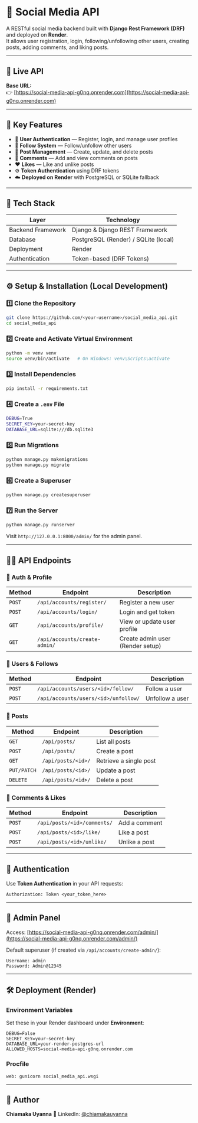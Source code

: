 # 🧩 Social Media API

A RESTful social media backend built with **Django Rest Framework (DRF)** and deployed on **Render**.  
It allows user registration, login, following/unfollowing other users, creating posts, adding comments, and liking posts.

---

## 🚀 Live API
**Base URL:**  
👉 [https://social-media-api-g0nq.onrender.com](https://social-media-api-g0nq.onrender.com)

---

## 📌 Key Features

- 🔐 **User Authentication** — Register, login, and manage user profiles  
- 👥 **Follow System** — Follow/unfollow other users  
- 📝 **Post Management** — Create, update, and delete posts  
- 💬 **Comments** — Add and view comments on posts  
- ❤️ **Likes** — Like and unlike posts  
- ⚙️ **Token Authentication** using DRF tokens  
- ☁️ **Deployed on Render** with PostgreSQL or SQLite fallback

---

## 🧱 Tech Stack

| Layer | Technology |
|-------|-------------|
| Backend Framework | Django & Django REST Framework |
| Database | PostgreSQL (Render) / SQLite (local) |
| Deployment | Render |
| Authentication | Token-based (DRF Tokens) |

---

## ⚙️ Setup & Installation (Local Development)

### 1️⃣ Clone the Repository
```bash
git clone https://github.com/<your-username>/social_media_api.git
cd social_media_api
````

### 2️⃣ Create and Activate Virtual Environment

```bash
python -m venv venv
source venv/bin/activate   # On Windows: venv\Scripts\activate
```

### 3️⃣ Install Dependencies

```bash
pip install -r requirements.txt
```

### 4️⃣ Create a `.env` File

```bash
DEBUG=True
SECRET_KEY=your-secret-key
DATABASE_URL=sqlite:///db.sqlite3
```

### 5️⃣ Run Migrations

```bash
python manage.py makemigrations
python manage.py migrate
```

### 6️⃣ Create a Superuser

```bash
python manage.py createsuperuser
```

### 7️⃣ Run the Server

```bash
python manage.py runserver
```

Visit `http://127.0.0.1:8000/admin/` for the admin panel.

---

## 🧑‍💻 API Endpoints

### 🔹 Auth & Profile

| Method | Endpoint                      | Description                      |
| ------ | ----------------------------- | -------------------------------- |
| `POST` | `/api/accounts/register/`     | Register a new user              |
| `POST` | `/api/accounts/login/`        | Login and get token              |
| `GET`  | `/api/accounts/profile/`      | View or update user profile      |
| `GET`  | `/api/accounts/create-admin/` | Create admin user (Render setup) |

### 🔹 Users & Follows

| Method | Endpoint                             | Description     |
| ------ | ------------------------------------ | --------------- |
| `POST` | `/api/accounts/users/<id>/follow/`   | Follow a user   |
| `POST` | `/api/accounts/users/<id>/unfollow/` | Unfollow a user |

### 🔹 Posts

| Method      | Endpoint           | Description            |
| ----------- | ------------------ | ---------------------- |
| `GET`       | `/api/posts/`      | List all posts         |
| `POST`      | `/api/posts/`      | Create a post          |
| `GET`       | `/api/posts/<id>/` | Retrieve a single post |
| `PUT/PATCH` | `/api/posts/<id>/` | Update a post          |
| `DELETE`    | `/api/posts/<id>/` | Delete a post          |

### 🔹 Comments & Likes

| Method | Endpoint                    | Description   |
| ------ | --------------------------- | ------------- |
| `POST` | `/api/posts/<id>/comments/` | Add a comment |
| `POST` | `/api/posts/<id>/like/`     | Like a post   |
| `POST` | `/api/posts/<id>/unlike/`   | Unlike a post |

---

## 🔑 Authentication

Use **Token Authentication** in your API requests:

```
Authorization: Token <your_token_here>
```

---

## 🧰 Admin Panel

Access: [https://social-media-api-g0nq.onrender.com/admin/](https://social-media-api-g0nq.onrender.com/admin/)

Default superuser (if created via `/api/accounts/create-admin/`):

```
Username: admin
Password: Admin@12345
```

---

## 🛠 Deployment (Render)

### Environment Variables

Set these in your Render dashboard under **Environment**:

```
DEBUG=False
SECRET_KEY=your-secret-key
DATABASE_URL=your-render-postgres-url
ALLOWED_HOSTS=social-media-api-g0nq.onrender.com
```

### Procfile

```
web: gunicorn social_media_api.wsgi
```

---

## 👤 Author

**Chiamaka Uyanna**
🔗 LinkedIn: [@chiamakauyanna](https://www.linkedin.com/in/chiamakauyanna/)

